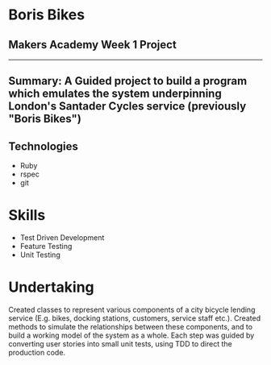 # Boris Bikes 
## Makers Academy Week 1 Project
---------------------------------

## Summary: A Guided project to build a program which emulates the system underpinning London's Santader Cycles service (previously "Boris Bikes")

## Technologies 
- Ruby
- rspec
- git

# Skills 
- Test Driven Development
- Feature Testing
- Unit Testing

# Undertaking
Created classes to represent various components of a city bicycle lending service (E.g. bikes, docking stations, customers, service staff etc.). Created methods to simulate the relationships between these components, and to build a working model of the system as a whole. Each step was guided by converting user stories into small unit tests, using TDD to direct the production code.
